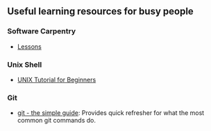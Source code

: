 Useful learning resources for busy people
----------------------------------------

### Software Carpentry

* [Lessons](http://software-carpentry.org/lessons.html)

### Unix Shell

* [UNIX Tutorial for Beginners](http://www.ee.surrey.ac.uk/Teaching/Unix/)

### Git

* [git - the simple guide](http://rogerdudler.github.io/git-guide/): Provides quick refresher for what the most common git commands do.
